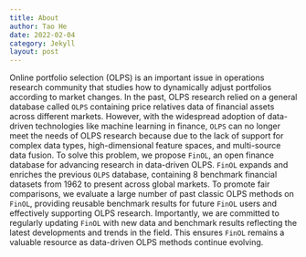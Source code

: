 ```yaml
---
title: About
author: Tao He
date: 2022-02-04
category: Jekyll
layout: post
---
```


Online portfolio selection (OLPS) is an important issue in operations research community that studies how to dynamically
adjust portfolios according to market changes. In the past, OLPS research relied on a general database called ``OLPS`` 
containing price relatives data of financial assets across different markets. However, with the widespread adoption of 
data-driven technologies like machine learning in finance, ``OLPS`` can no longer meet the needs of OLPS research because 
due to the lack of support for complex data types, high-dimensional feature spaces, and multi-source data fusion. To solve 
this problem, we propose ``FinOL``, an open finance database for advancing research in data-driven OLPS. ``FinOL`` expands 
and enriches the previous ``OLPS`` database, containing 8 benchmark financial datasets from 1962 to present across global 
markets. To promote fair comparisons, we evaluate a large number of past classic OLPS methods on ``FinOL``, providing 
reusable benchmark results for future ``FinOL`` users and effectively supporting OLPS research. Importantly, we are 
committed to regularly updating ``FinOL`` with new data and benchmark results reflecting the latest developments and 
trends in the field. This ensures ``FinOL`` remains a valuable resource as data-driven OLPS methods continue evolving.

